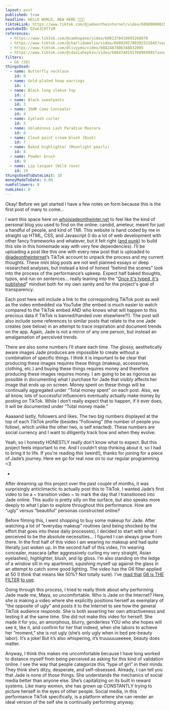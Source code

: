 ```yaml
---
layout: post
published: true
headline: HELLO WORLD, NEW HERE 🥺🥺🥺
tiktokLink: https://www.tiktok.com/@jadeontheinternet/video/6890000081991290117
youtubeID: QIweJC0ffzM
references:
  - https://www.tiktok.com/@samhopeee/video/6881378418995268870
  - https://www.tiktok.com/@charlidamelio/video/6889205780302531845?sender_device=pc&sender_web_id=6891999718790268421&is_from_webapp=1
  - https://www.tiktok.com/@livyymo/video/6882487886348832005
  - https://www.tiktok.com/@idaniahopkin/video/6884748192768969985?sender_device=pc&sender_web_id=6830166541415187974&is_from_webapp=1
filters:
  - G6 (50)
thingsUsed:
  - name: Butterfly necklace
    id: 0
  - name: Gold-plated hoop earrings
    id: 1
  - name: Black long sleeve top
    id: 2
  - name: Black sweatpants
    id: 3
  - name: 16HR Camo Concealer
    id: 4
  - name: Eyelash curler
    id: 5
  - name: Voluminous Lash Paradise Mascara
    id: 6
  - name: Cloud paint cream blush (Dusk)
    id: 7
  - name: Baked highlighter (Moonlight pearls)
    id: 8
  - name: Powder brush
    id: 9
  - name: Lip lacquer (Wild rose)
    id: 10
thingsUsedToDateLimit: 10
moneyMadeToDate: 0.00
numFollowers: 0
numLikes: 0
---
```


Okay! Before we get started I have a few notes on form because this is the first post of many to come…

I want this space here on [whoisjadeontheinter.net](https://whoisjadeontheinter.net/) to feel like the kind of personal blog you used to find on the online: candid, ameteur, meant for just a handful of people, and kind of TMI. This website is hand coded by me in straight up HTML, CSS, and Javascript (I do a lot of web development with other fancy frameworks and whatever, but it felt right ([and punk](https://coolguy.website/writing/basic-html-is-the-new-punk-folk-explosion.html)) to build this site in this homemade way with very few dependencies). I’ll be uploading a post like this one with every new post that is uploaded to [@jadeontheinternet](https://www.tiktok.com/@jadeontheinternet)’s TikTok account to unpack the process and my current thoughts. These mini blog posts are not well planned essays or deep researched analyses, but instead a kind of honest “behind the scenes” look into the process of the performance’s upkeep. Expect half baked thoughts, typos, and run on sentences... really leaning into the "[Once it's typed, it's published](https://suddenly.rocks/pdfs/jones-once-its-typed-its-published.pdf)" mindset both for my own sanity and for the project's goal of transparency.

Each post here will include a link to the corresponding TikTok post as well as the video embedded via YouTube (the embed is much easier to watch compared to the TikTok embed AND who knows what will happen to this precious data if TikTok is banned/handed over elsewhere?!). The post will also include some references to similar posts that relate to the one Jade creates (see below) in an attempt to trace inspiration and document trends on the app. Again, Jade is not a mirror of any one person, but instead an amalgamation of perceived trends.

There are also some numbers I’ll share each time. The glossy, aesthetically aware images Jade produces are impossible to create without a combination of specific things. I think it is important to be clear that producing these images requires these things (makeup, accessories, clothing, etc.) and buying these things requires money and therefore producing these images requires money. I am going to be as rigorous as possible in documenting what I purchase for Jade that visibly affects her image that ends up on screen. Money spent on these things will be continually aggregated under “Total money spent” on each post. Also, we all know, lots of successful influencers eventually actually make money by posting on TikTok. While I don’t really expect that to happen, if it ever does, it will be documented under “Total money made.”

Aaaaand lastly, followers and likes. The two big numbers displayed at the top of each TikTok profile (besides “Following” (the number of people you follow), which unlike the other two, is self enacted). These numbers are social currency and I want to diligently track how and when they evolve.

Yeah, so I honestly HONESTLY really don’t know what to expect. But this project feels important to me. And I couldn’t stop thinking about it, so I had to bring it to life. If you’re reading this (weird!), thanks for joining for a piece of Jade’s journey. Here we go for real now on to our regular programming <3

-

After dreaming up this project over the past couple of months, it was surprisingly anticlimactic to actually post this to TikTok. I wanted Jade’s first video to be a ~ transition video ~ to mark the day that I transitioned into Jade online. This audio is pretty silly on the surface, but also speaks more deeply to what I plan to explore throughout this performance. How are “ugly” versus “beautiful” personas constructed online?

Before filming this, I went shopping to buy some makeup for Jade. After watching a lot of “everyday makeup” routines (and being shocked by the effort that goes into these daily processes), I decided to start with what I perceived to be the absolute necessities… I figured I can always grow from there. In the first half of this video I am wearing no makeup and had quite literally just woken up. In the second half of this video, I’m wearing concealer, mascara (after aggressively curling my very straight, Asian eyelashes), highlighter, blush, and lip gloss. I’m also standing on the ledge of a window sill in my apartment, squishing myself up against the glass in an attempt to catch some good lighting. The video has the G6 filter applied at 50 (I think that means like 50%? Not totally sure). I’ve [read that](https://www.hitc.com/en-gb/2020/02/06/how-to-get-the-g6-filter-on-tiktok-and-why-we-love-it/) [G6 is THE FILTER](https://www.tiktok.com/@naomigenes/video/6806263179375594758) [to use](https://www.youtube.com/watch?v=NSQZTvjSOwA).

Going through this process, I tried to really think about why performing Jade made me, Maya, so uncomfortable. Who is Jade on the Internet? Here, she is making a video where she explicitly positions herself as exemplary of “the opposite of ugly” and posts it to the Internet to see how the general TikTok audience responds. She is both asserting her own attractiveness and testing it at the same time. She did not make this video for herself. She made it for you, an amorphous, blurry, genderless YOU who she hopes will see it, like it, and confirm for her that indeed, when she labors to achieve her “moment,” she is not ugly (she’s only ugly when in bed pre-beauty labor). It’s a joke! But it’s also whispering, it’s truuuuuueeeee, beauty does matter.

Anyway, I think this makes me uncomfortable because I have long worked to distance myself from being perceived as asking for this kind of validation online. I see the way that people categorize this “type of girl” in their minds. They think she’s ditzy, desperate, and self-obsessed. Already, I can tell you that Jade is none of those things. She understands the mechanics of social media better than anyone else. She’s capitalizing on its built in reward systems. Like many womxn, she has grown up CONSTANTLY trying to picture herself in the eyes of other people. Social media, in this performance TikTok specifically, is a platform where she can render an ideal version of the self she is continually performing anyway.
